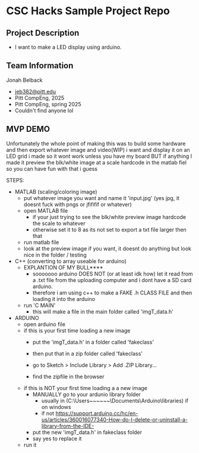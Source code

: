 # CSC Hacks Sample Project Repo


## Project Description
* I want to make a LED display using arduino.
## Team Information
Jonah Belback
* jeb382@pitt.edu
* Pitt CompEng, 2025
* Pitt CompEng, spring 2025
* Couldn't find anyone lol

## MVP DEMO
Unfortunately the whole point of making this was to build some hardware and then export whatever image and video(WIP) i want and display it on an LED grid i made so it wont work unless you have my board
BUT if anything I made it preview the blk/white image at a scale hardcode in the matlab fiel so you can have fun with that i guess

STEPS:
* MATLAB (scaling/coloring image)
  * put whatever image you want and name it 'input.jpg' (yes jpg, it doesnt fuck with pngs or jfififif or whatever)
  * open MATLAB file
    * if your just trying to see the blk/white preview image hardcode the scale to whatever
    * otherwise set it to 8 as its not set to export a txt file larger then that
  * run matlab file
  * look at the preview image if you want, it doesnt do anything but look nice in the folder / testing
* C++ (converting to array useable for arduino)
  * EXPLANTION OF MY BULL****
    * sooooooo arduino DOES NOT (or at least idk how) let it read from a .txt file from the uploading computer and i dont have a SD card arduino.
    * therefore i am using c++ to make a FAKE .h CLASS FILE and then loading it into the arduino
  * run 'C MAIN'
    * this will make a file in the main folder called 'imgT_data.h'
* ARDUINO
  * open arduino file
  * if this is your first time loading a new image
    * put the 'imgT_data.h' in a folder called 'fakeclass'
    * then put that in a zip folder called 'fakeclass'
    
    * go to Sketch > Include Library > Add .ZIP Library...
    * find the zipfile in the browser
  * if this is NOT your first time loading a a new image
    * MANUALLY go to your ardunio library folder 
      * usually in (C:\Users\~~~~~~\Documents\Arduino\libraries) if on windows
      * if not https://support.arduino.cc/hc/en-us/articles/360016077340-How-do-I-delete-or-uninstall-a-library-from-the-IDE-
    * put the new 'imgT_data.h' in fakeclass folder
    * say yes to replace it
  * run it
